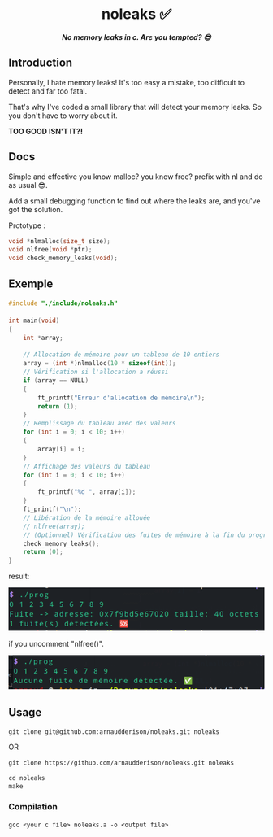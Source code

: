 <h1 align="center">
noleaks ✅
</h1>
<p align="center">
<b><i>No memory leaks in c. Are you tempted? 😎</i></b>
</p>

## Introduction

Personally, I hate memory leaks! It's too easy a mistake, too difficult to detect and far too fatal.

That's why I've coded a small library that will detect your memory leaks. So you don't have to worry about it. 

**TOO GOOD ISN'T IT?!**

## Docs

Simple and effective you know malloc? you know free? prefix with nl and do as usual 😎.

Add a small debugging function to find out where the leaks are, and you've got the solution.

Prototype :
```c
void *nlmalloc(size_t size);
void nlfree(void *ptr);
void check_memory_leaks(void);
```

## Exemple

```c
#include "./include/noleaks.h"

int	main(void)
{
	int	*array;

	// Allocation de mémoire pour un tableau de 10 entiers
	array = (int *)nlmalloc(10 * sizeof(int));
	// Vérification si l'allocation a réussi
	if (array == NULL)
	{
		ft_printf("Erreur d'allocation de mémoire\n");
		return (1);
	}
	// Remplissage du tableau avec des valeurs
	for (int i = 0; i < 10; i++)
	{
		array[i] = i;
	}
	// Affichage des valeurs du tableau
	for (int i = 0; i < 10; i++)
	{
		ft_printf("%d ", array[i]);
	}
	ft_printf("\n");
	// Libération de la mémoire allouée
	// nlfree(array);
	// (Optionnel) Vérification des fuites de mémoire à la fin du programme
	check_memory_leaks();
	return (0);
}
```
result:

![resulat sans free](./images/leaks.png)

if you uncomment "nlfree()".

![resulat sans free](./images/noleaks.png)

## Usage

```shell
git clone git@github.com:arnaudderison/noleaks.git noleaks
```

OR

```shell
git clone https://github.com/arnaudderison/noleaks.git noleaks
```

```shell
cd noleaks
make
```

### Compilation

```shell
gcc <your c file> noleaks.a -o <output file>
```
